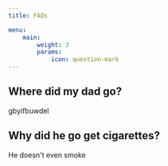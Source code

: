 ```yaml
---
title: FAQs

menu:
    main: 
        weight: 3
        params:
            icon: question-mark
---
```


## Where did my dad go?

gbyifbuwdel

## Why did he go get cigarettes?

He doesn't even smoke
